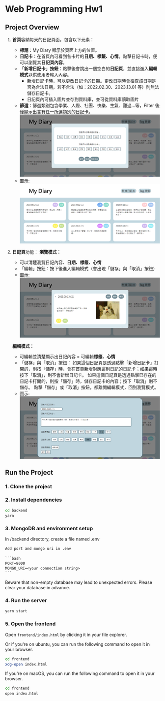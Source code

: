 # Web Programming Hw1

## Project Overview

1. **首頁**容納每天的日記頁面，包含以下元素：
	- **標題**：My Diary 顯示於頁面上方的位置。
	- **日記卡**：在首頁內可看到各卡片的**日期、標籤、心情**。點擊日記卡時，便可以瀏覽其**日記頁內容**。
	- **「新增日記卡」按鈕**：點擊後會跳出一個空白的**日記頁**，並直接進入**編輯模式**以供使用者輸入內容。
		- 新增日記卡時，可以更改日記卡的日期。更改日期時會檢查該日期是否為合法日期，若不合法（如：2022.02.30、2023.13.01 等）則無法儲存日記卡。
		- 日記頁內可插入圖片並存到資料庫，並可從資料庫讀取圖片
	- **篩選**：篩選類別包含學業、人際、社團、快樂、生氣、難過...等，Filter 後僅顯示出含有任一所選類別的日記卡。
	![圖示1](image-3.png)
	- 圖示:
	![圖示2](image.png)
2. **日記頁**功能：
	**瀏覽模式：**
	- 可以清楚瀏覽日記內容、**日期、標籤、心情**
	- 「編輯」按鈕：按下後進入編輯模式（會出現「儲存」與「取消」按鈕）
	- 圖示:
		![圖示3](image-1.png)

	**編輯模式：**
	- 可編輯並清楚顯示出日記內容
	= 可編輯**標籤、心情**
	- 「儲存」與「取消」按鈕：
		如果這個日記頁是透過點擊「新增日記卡」打開的，則按「儲存」時，會在首頁新增對應這則日記的日記卡；如果這時按下「取消」，則不會新增日記卡。
		如果這個日記頁是透過點擊已存在的日記卡打開的，則按「儲存」時，儲存日記卡的內容；按下「取消」則不儲存。
		點擊「儲存」或「取消」按鈕，都離開編輯模式，回到瀏覽模式。
	- 圖示: 
	![圖示4](image-2.png)

## Run the Project

### 1. Clone the project

### 2. Install dependencies

```bash
cd backend
yarn
```
### 3. MongoDB and environment setup 

In /backend directory, create a file named .env

	Add port and mongo uri in .env

	```bash
	PORT=8000
	MONGO_URI=<your connection string>
	```
Beware that non-empty database may lead to unexpected errors. Please clear your database in advance.


### 4. Run the server

```bash
yarn start
```

### 5. Open the frontend

Open `frontend/index.html` by clicking it in your file explorer.

Or if you're on ubuntu, you can run the following command to open it in your browser.

```bash
cd frontend
xdg-open index.html
```

If you're on macOS, you can run the following command to open it in your browser.

```bash
cd frontend
open index.html
```



